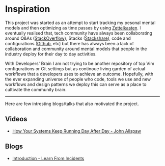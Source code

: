 # Inspiration

This project was started as an attempt to start tracking my pesonal mental models
and then optimizing as time passes by using
[Zettelkasten](https://zettelkasten.de/posts/overview/). I eventually realised
that, tech community have always been collaborating around Q&As
([StackOverflow](https://www.stackoverflow.com)), Stacks ([Stackshare](https://www.stackshare.io)), code and configurations
([Github](https://www.github.com), etc) but there has always
been a lack of collaboration and community around mental models that people in
the industry deploy for their day to day activities.

With Developers' Brain I am not trying to be another repository of top Vim
configurations or Git settings but as continoue living garden of actual
workflows that a developers uses to achieve an outcome. Hopefully, with the ever
expanding universe of people who code, tools we use and new workflows and design
patterns we deploy this can serve as a place to cultivate the community brain.

---

Here are few intresting blogs/talks that also motivated the project.

## Videos

- [How Your Systems Keep Running Day After Day - John Allspaw](https://www.youtube.com/watch?v=xA5U85LSk0M)

## Blogs

- [Introduction - Learn From Incidents](https://www.learningfromincidents.io/blog/learning-from-incidents-in-software)
